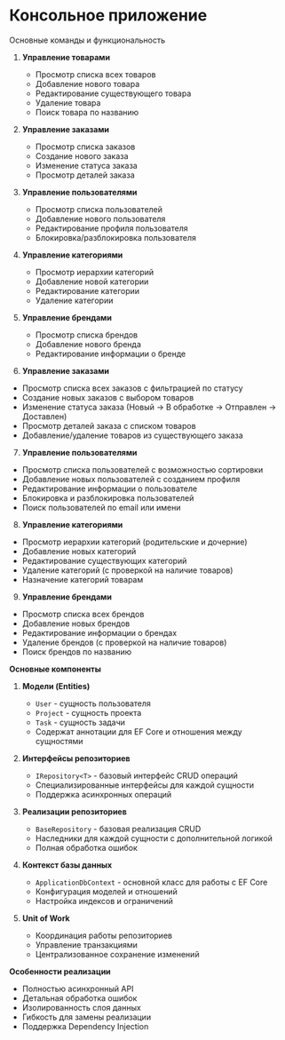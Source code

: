 # Консольное приложение

Основные команды и функциональность

1. **Управление товарами**
   - Просмотр списка всех товаров
   - Добавление нового товара
   - Редактирование существующего товара
   - Удаление товара
   - Поиск товара по названию

2. **Управление заказами**
   - Просмотр списка заказов
   - Создание нового заказа
   - Изменение статуса заказа
   - Просмотр деталей заказа

3. **Управление пользователями**
   - Просмотр списка пользователей
   - Добавление нового пользователя
   - Редактирование профиля пользователя
   - Блокировка/разблокировка пользователя

4. **Управление категориями**
   - Просмотр иерархии категорий
   - Добавление новой категории
   - Редактирование категории
   - Удаление категории

5. **Управление брендами**
   - Просмотр списка брендов
   - Добавление нового бренда
   - Редактирование информации о бренде
  
6. **Управление заказами**
- Просмотр списка всех заказов с фильтрацией по статусу
- Создание новых заказов с выбором товаров
- Изменение статуса заказа (Новый → В обработке → Отправлен → Доставлен)
- Просмотр деталей заказа с списком товаров
- Добавление/удаление товаров из существующего заказа

7. **Управление пользователями**
- Просмотр списка пользователей с возможностью сортировки
- Добавление новых пользователей с созданием профиля
- Редактирование информации о пользователе
- Блокировка и разблокировка пользователей
- Поиск пользователей по email или имени

8. **Управление категориями**
- Просмотр иерархии категорий (родительские и дочерние)
- Добавление новых категорий
- Редактирование существующих категорий
- Удаление категорий (с проверкой на наличие товаров)
- Назначение категорий товарам

9. **Управление брендами**
- Просмотр списка всех брендов
- Добавление новых брендов
- Редактирование информации о брендах
- Удаление брендов (с проверкой на наличие товаров)
- Поиск брендов по названию



**Основные компоненты**

1. **Модели (Entities)**
   - `User` - сущность пользователя
   - `Project` - сущность проекта
   - `Task` - сущность задачи
   - Содержат аннотации для EF Core и отношения между сущностями

2. **Интерфейсы репозиториев**
   - `IRepository<T>` - базовый интерфейс CRUD операций
   - Специализированные интерфейсы для каждой сущности
   - Поддержка асинхронных операций

3. **Реализации репозиториев**
   - `BaseRepository` - базовая реализация CRUD
   - Наследники для каждой сущности с дополнительной логикой
   - Полная обработка ошибок

4. **Контекст базы данных**
   - `ApplicationDbContext` - основной класс для работы с EF Core
   - Конфигурация моделей и отношений
   - Настройка индексов и ограничений

5. **Unit of Work**
   - Координация работы репозиториев
   - Управление транзакциями
   - Централизованное сохранение изменений

**Особенности реализации**

- Полностью асинхронный API
- Детальная обработка ошибок
- Изолированность слоя данных
- Гибкость для замены реализации
- Поддержка Dependency Injection


